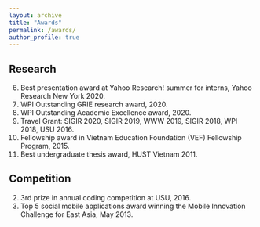 ```yaml
---
layout: archive
title: "Awards"
permalink: /awards/
author_profile: true
---
```



## Research
6. Best presentation award at Yahoo Research! summer for interns, Yahoo Research New York 2020.
5. WPI Outstanding GRIE research award, 2020.
4. WPI Outstanding Academic Excellence award, 2020.
3. Travel Grant: SIGIR 2020, SIGIR 2019, WWW 2019, SIGIR 2018, WPI 2018, USU 2016.
2. Fellowship award in Vietnam Education Foundation (VEF) Fellowship Program, 2015.
1. Best undergraduate thesis award, HUST Vietnam 2011.



## Competition
2. 3rd prize in annual coding competition at USU, 2016.
3. Top 5 social mobile applications award winning the Mobile Innovation Challenge for East Asia, May 2013.


